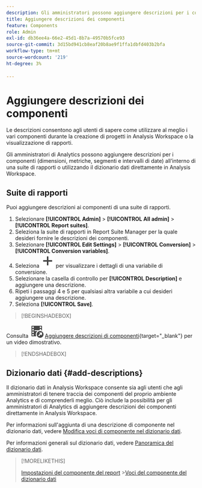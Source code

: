 ```yaml
---
description: Gli amministratori possono aggiungere descrizioni per i componenti di una suite di rapporti o utilizzando il dizionario dati.
title: Aggiungere descrizioni dei componenti
feature: Components
role: Admin
exl-id: db36ee4a-66e2-45d1-8b7a-49570b5fce93
source-git-commit: 3d15bd941cb8eaf20b8ae9f1ffa1dbfd403b2bfa
workflow-type: tm+mt
source-wordcount: '219'
ht-degree: 3%

---
```


# Aggiungere descrizioni dei componenti

Le descrizioni consentono agli utenti di sapere come utilizzare al meglio i vari componenti durante la creazione di progetti in Analysis Workspace o la visualizzazione di rapporti.

Gli amministratori di Analytics possono aggiungere descrizioni per i componenti (dimensioni, metriche, segmenti e intervalli di date) all’interno di una suite di rapporti o utilizzando il dizionario dati direttamente in Analysis Workspace.

## Suite di rapporti

Puoi aggiungere descrizioni ai componenti di una suite di rapporti.

1. Selezionare **[!UICONTROL Admin]** > **[!UICONTROL All admin]** > **[!UICONTROL Report suites]**.
1. Seleziona la suite di rapporti in Report Suite Manager per la quale desideri fornire le descrizioni dei componenti.
1. Selezionare **[!UICONTROL Edit Settings]** > **[!UICONTROL Conversion]** > **[!UICONTROL Conversion variables]**.
1. Seleziona ![Aggiungi](/help/assets/icons/Add.svg) per visualizzare i dettagli di una variabile di conversione.
1. Selezionare la casella di controllo per **[!UICONTROL Description]** e aggiungere una descrizione.
1. Ripeti i passaggi 4 e 5 per qualsiasi altra variabile a cui desideri aggiungere una descrizione.
1. Seleziona **[!UICONTROL Save]**.

>[!BEGINSHADEBOX]

Consulta ![VideoCheckedOut](/help/assets/icons/VideoCheckedOut.svg) [Aggiungere descrizioni di componenti](https://video.tv.adobe.com/v/327236?quality=12&learn=on&captions=ita){target="_blank"} per un video dimostrativo.

>[!ENDSHADEBOX]


## Dizionario dati {#add-descriptions}

Il dizionario dati in Analysis Workspace consente sia agli utenti che agli amministratori di tenere traccia dei componenti del proprio ambiente Analytics e di comprenderli meglio. Ciò include la possibilità per gli amministratori di Analytics di aggiungere descrizioni dei componenti direttamente in Analysis Workspace.

Per informazioni sull&#39;aggiunta di una descrizione di componente nel dizionario dati, vedere [Modifica voci di componente nel dizionario dati](/help/analyze/analysis-workspace/components/data-dictionary/edit-entries-data-dictionary.md).

Per informazioni generali sul dizionario dati, vedere [Panoramica del dizionario dati](/help/analyze/analysis-workspace/components/data-dictionary/data-dictionary-overview.md).

>[!MORELIKETHIS]
>
>[Impostazioni del componente del report](/help/components/vrs/vrs-components.md)
>&#x200B;>[Voci del componente del dizionario dati](/help/analyze/analysis-workspace/components/data-dictionary/edit-entries-data-dictionary.md)
>